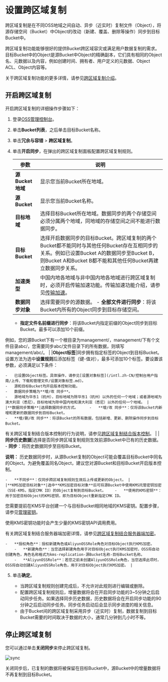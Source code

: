# 设置跨区域复制

跨区域复制是在不同OSS地域之间自动、异步（近实时）复制文件（Object），将源存储空间（Bucket）中Object的改动（新建、覆盖、删除等操作）同步到目标Bucket中。

跨区域复制功能能够很好的提供Bucket跨区域容灾或满足用户数据复制的需求。目标Bucket中的Object是源Bucket中Object的精确副本，它们具有相同的Object名、元数据以及内容，例如创建时间、拥有者、用户定义的元数据、Object ACL、Object内容等。

关于跨区域复制功能的更多详情，请参见[跨区域复制介绍](/intl.zh-CN/开发指南/数据安全/数据容灾/跨区域复制介绍.md)。

## 开启跨区域复制

开启跨区域复制的详细操作步骤如下：

1.  登录[OSS管理控制台](https://oss.console.aliyun.com/)。

2.  单击**Bucket列表**，之后单击目标Bucket名称。

3.  单击**冗余与容错** \> **跨区域复制**。

4.  单击**开启同步**，在弹出的跨区域复制面板配置跨区域复制规则。

    |参数|说明|
    |--|--|
    |**源Bucket地域**|显示您当前Bucket所在地域。|
    |**源Bucket**|显示您当前Bucket名称。|
    |**目标地域**|选择目标Bucket所在地域。数据同步的两个存储空间必须分属两个地域，同地域的存储空间之间不能进行数据同步。 |
    |**目标Bucket**|选择开启数据同步的目标Bucket。跨区域复制的两个Bucket都不能同时与其他任何Bucket存在互相同步的关系。例如已设置Bucket A的数据同步至Bucket B，则Bucket A和Bucket B都不能和其他任何Bucket再建立数据同步关系。 |
    |**加速类型**|中国内地各地域与非中国内地各地域进行跨区域复制时，必须开启传输加速功能。传输加速功能介绍，请参见[传输加速](/intl.zh-CN/开发指南/存储空间（Bucket）/传输加速.md)。|
    |**数据同步对象**|选择需要同步的源数据。     -   **全部文件进行同步**：将该Bucket内所有的Object同步到目标存储空间。
    -   **指定文件名前缀进行同步**：将该Bucket内指定前缀的Object同步到目标Bucket。最多可以添加10个前缀。

例如，您的源Bucket下有一个根目录为management/，management/下有个文件目录abc/，您需要同步abc/文件目录下的所有数据，则填写management/abc/。 |
    |**Object标签**|同步拥有指定标签的Object到目标Bucket。设置方法为选中**设置规则**后添加标签（键-值对），最多可添加10个标签。要设置该参数，必须满足以下条件：

    -   已设置Object标签。具体操作，请参见[设置对象标签](/intl.zh-CN/控制台用户指南/上传、下载和管理文件/设置对象标签.md)。
    -   源和目标Bucket均开启版本控制功能。
    -   数据同步策略为**增/改 同步**。
    -   源地域为华东1（杭州），目标地域为除华东1（杭州）以外的任何一个地域；或者源地域为澳大利亚（悉尼），目标地域为除中国内地和澳大利亚（悉尼）以外的任何一个地域。 |
    |**数据同步策略**|选择数据同步的方式。     -   **增/改 同步**：仅将该Bucket内新增和更新的数据同步到目标Bucket。
    -   **增/删/改 同步**：将该Bucket的所有数据，包括新增、更新、删除操作同步到目标Bucket。
有关跨区域复制结合版本控制的行为说明，请参见[跨区域复制结合版本控制](/intl.zh-CN/开发指南/数据安全/数据容灾/特殊场景下的复制行为.md)。 |
    |**同步历史数据**|选择是否同步跨区域复制规则生效前源Bucket中已有的历史数据。    -   **同步**：将历史数据同步至目标Bucket。

**说明：** 历史数据同步时，从源Bucket复制的Object可能会覆盖目标Bucket中同名的Object。为避免覆盖同名Object，建议您对源Bucket和目标Bucket开启版本控制。

    -   **不同步**：仅同步跨区域复制规则生效后上传或更新的Object。 |
    |**KMS加密目标对象**|选中**KMS加密目标对象**后可将源Bucket中使用KMS托管密钥加密（SSE-KMS，指定CMK ID）的Object复制到目标Bucket。    -   **使用的KMS密钥**：用于加密目标Object的KMS密钥，即为目标Object重新指定CMK ID。

您需要提前在KMS平台创建一个与目标Bucket相同地域的KMS密钥。配置步骤，请参见[管理密钥]()。

使用KMS密钥功能时会产生少量的KMS密钥API调用费用。

有关跨区域复制结合服务器端加密详情，请参见[跨区域复制结合服务器端加密](/intl.zh-CN/开发指南/数据安全/数据容灾/特殊场景下的复制行为.md)。

    -   **授权角色**：授权新建角色或AliyunOSSRole角色对目标Object执行KMS加密。
        -   **新建角色**：当您选择新建角色用于对目标Object执行KMS加密时，OSS将自动创建角色，角色名称格式为kms-replication-源Bucket名称-目标Bucket名称。
        -   **AliyunOSSRole**：若您之前未创建AliyunOSSRole角色，当您选择此项时，OSS将自动创建AliyunOSSRole角色，用于对目标Object执行KMS加密。 |

5.  单击**确定**。

    -   当跨区域复制规则创建完成后，不允许对此规则进行编辑或删除。
    -   配置跨区域复制规则后，增量数据将会在开启同步功能的3~5分钟之后启动同步任务。如果选择同步历史数据，历史数据将会在开启同步功能的90分钟之后启动同步任务。同步任务启动后会显示同步进度的相关信息。
    -   由于Bucket间的跨区域复制采用异步（近实时）复制，数据复制到目标Bucket需要的时间取决于数据的大小，通常几分钟到几小时不等。

## 停止跨区域复制

您可以通过单击**关闭同步**来停止跨区域复制。

![sync](https://static-aliyun-doc.oss-accelerate.aliyuncs.com/assets/img/zh-CN/3594459951/p135995.png)

关闭同步后，已复制的数据将被保留在目标Bucket中，源Bucket中的增量数据将不再复制到目标Bucket。

